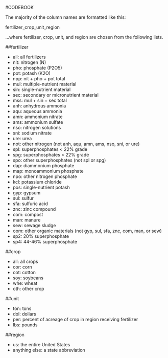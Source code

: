 #CODEBOOK

The majority of the column names are formatted like this:

fertilizer_crop_unit_region

...where fertilizer, crop, unit, and region are chosen from the following lists.

##fertilizer
- all: all fertilizers
- nit: nitrogen (N)
- pho: phosphate (P2O5)
- pot: potash (K2O)
- npp: nit + pho + pot total
- mul: multiple-nutrient material
- sin: single-nutrient material
- sec: secondary or micronutrient material
- mss: mul + sin + sec total
- anh: anhydrous ammonia
- aqu: aqueous ammonia
- amn: ammonium nitrate
- ams: ammonium sulfate
- nso: nitrogen solutions
- sni: sodium nitrate
- ure: urea
- not: other nitrogen (not anh, aqu, amn, ams, nso, sni, or ure)
- spl: superphosphates < 22% grade
- spg: superphosphates > 22% grade
- spo: other superphosphates (not spl or spg)
- dap: diammonium phosphate
- map: monoammonium phosphate
- npo: other nitrogen phosphate
- kcl: potassium chloride
- pos: single-nutrient potash
- gyp: gypsum
- sul: sulfur
- sfa: sulfuric acid
- znc: zinc compound
- com: compost
- man: manure
- sew: sewage sludge
- oom: other organic materials (not gyp, sul, sfa, znc, com, man, or sew)
- sp2: 20% superphosphate
- sp4: 44-46% superphosphate

##crop
- all: all crops
- cor: corn
- cot: cotton
- soy: soybeans
- whe: wheat
- oth: other crop

##unit
- ton: tons
- dol: dollars
- per: percent of acreage of crop in region receiving fertilizer
- lbs: pounds

##region
- us: the entire United States
- anything else: a state abbreviation